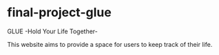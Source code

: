 # final-project-glue

GLUE
-Hold Your Life Together-

This website aims to provide a space for users to keep track of their life. 
